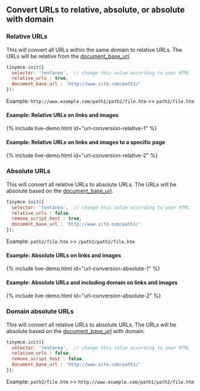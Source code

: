 ## Convert URLs to relative, absolute, or absolute with domain

### Relative URLs

This will convert all URLs within the same domain to relative URLs. The URLs will be relative from the [document_base_url](#document_base_url).

```js
tinymce.init({
  selector: 'textarea',  // change this value according to your HTML
  relative_urls : true,
  document_base_url : 'http://www.site.com/path1/'
});
```

Example: `http://www.example.com/path1/path2/file.htm` >> `path2/file.htm`

#### Example: Relative URLs on links and images

{% include live-demo.html id="url-conversion-relative-1" %}

#### Example: Relative URLs on links and images to a specific page

{% include live-demo.html id="url-conversion-relative-2" %}

### Absolute URLs

This will convert all relative URLs to absolute URLs. The URLs will be absolute based on the [document_base_url](#document_base_url).

```js
tinymce.init({
  selector: 'textarea',  // change this value according to your HTML
  relative_urls : false,
  remove_script_host : true,
  document_base_url : 'http://www.site.com/path1/'
});
```

Example: `path2/file.htm` >> `/path1/path2/file.htm`

#### Example: Absolute URLs on links and images

{% include live-demo.html id="url-conversion-absolute-1" %}

#### Example: Absolute URLs and including domain on links and images

{% include live-demo.html id="url-conversion-absolute-2" %}

### Domain absolute URLs

This will convert all relative URLs to absolute URLs. The URLs will be absolute based on the [document_base_url](#document_base_url) with domain.

```js
tinymce.init({
  selector: 'textarea',  // change this value according to your HTML
  relative_urls : false,
  remove_script_host : false,
  document_base_url : 'http://www.site.com/path1/'
});
```

Example: `path2/file.htm` >> `http://www.example.com/path1/path2/file.htm`
